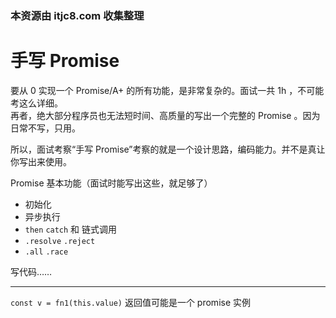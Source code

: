 ### 本资源由 itjc8.com 收集整理
# 手写 Promise

要从 0 实现一个 Promise/A+ 的所有功能，是非常复杂的。面试一共 1h ，不可能考这么详细。<br>
再者，绝大部分程序员也无法短时间、高质量的写出一个完整的 Promise 。因为日常不写，只用。

所以，面试考察“手写 Promise”考察的就是一个设计思路，编码能力。并不是真让你写出来使用。

Promise 基本功能（面试时能写出这些，就足够了）
- 初始化
- 异步执行
- `then` `catch` 和 链式调用
- `.resolve` `.reject`
- `.all` `.race`

写代码……

------

`const v = fn1(this.value)` 返回值可能是一个 promise 实例
